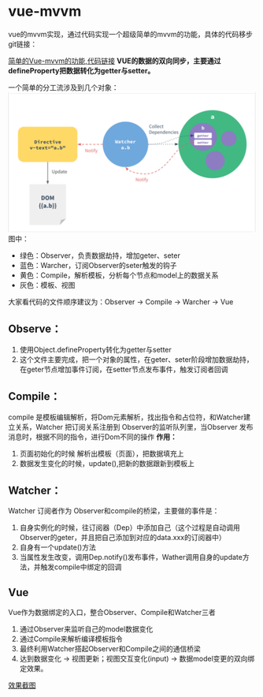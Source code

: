 # vue-mvvm


vue的mvvm实现，通过代码实现一个超级简单的mvvm的功能，具体的代码移步git链接：

[简单的Vue-mvvm的功能,代码链接][1]
**VUE的数据的双向同步，主要通过 defineProperty把数据转化为getter与setter。**

一个简单的分工流涉及到几个对象：
![vue](./vue.jpg)
图中：
 - 绿色：Observer，负责数据劫持，增加geter、seter
 - 蓝色：Warcher，订阅Observer的seter触发的钩子
 - 黄色：Compile，解析模板，分析每个节点和model上的数据关系
 - 灰色：模板、视图

大家看代码的文件顺序建议为：Observer -> Compile -> Warcher -> Vue

Observe：
-------

 1. 使用Object.defineProperty转化为getter与setter
 2. 这个文件主要完成，把一个对象的属性，在geter、seter阶段增加数据劫持，在geter节点增加事件订阅，在setter节点发布事件，触发订阅者回调

Compile：
-------
compile 是模板编辑解析，将Dom元素解析，找出指令和占位符，和Watcher建立关系，Watcher 把订阅关系注册到 Observer的监听队列里，当Observer 发布消息时，根据不同的指令，进行Dom不同的操作
**作用：**
 1. 页面初始化的时候  解析出模板（页面），把数据填充上
 2. 数据发生变化的时候，update(),把新的数据跟新到模板上

Watcher：
-------
Watcher 订阅者作为  Observer和compile的桥梁，主要做的事件是：

 1. 自身实例化的时候，往订阅器（Dep）中添加自己（这个过程是自动调用Observer的geter，并且把自己添加到对应的data.xxx的订阅器中）
 2. 自身有一个update()方法
 3. 当属性发生改变，调用Dep.notify()发布事件，Wather调用自身的update方法，并触发compile中绑定的回调

Vue
---
Vue作为数据绑定的入口，整合Observer、Compile和Watcher三者

 1. 通过Observer来监听自己的model数据变化
 2. 通过Compile来解析编译模板指令
 3. 最终利用Watcher搭起Observer和Compile之间的通信桥梁
 4. 达到数据变化 -> 视图更新；视图交互变化(input) -> 数据model变更的双向绑定效果。


[效果截图][3]






  [1]: https://github.com/shaqihe/vue-mvvm
  [2]: http://7xqd2y.com1.z0.glb.clouddn.com/vue2a.jpg
  [3]: http://7xqd2y.com1.z0.glb.clouddn.com/demo.gif
